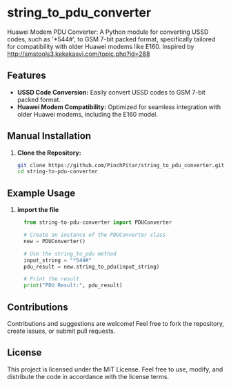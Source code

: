# string_to_pdu_converter
Huawei Modem PDU Converter: A Python module for converting USSD codes, such as '*544#', to GSM 7-bit packed format, specifically tailored for compatibility with older Huawei modems like E160. Inspired by http://smstools3.kekekasvi.com/topic.php?id=288

## Features

- **USSD Code Conversion:** Easily convert USSD codes to GSM 7-bit packed format.
- **Huawei Modem Compatibility:** Optimized for seamless integration with older Huawei modems, including the E160 model.

## Manual Installation

1. **Clone the Repository:**
   ```bash
   git clone https://github.com/PinchPitar/string_to_pdu_converter.git
   cd string-to-pdu-converter

## Example Usage

1. **import the file**
    ```python
      from string-to-pdu-converter import PDUConverter
    
      # Create an instance of the PDUConverter class
      new = PDUConverter()
    
      # Use the string_to_pdu method
      input_string = "*544#"
      pdu_result = new.string_to_pdu(input_string)
    
      # Print the result
      print("PDU Result:", pdu_result)


## Contributions

Contributions and suggestions are welcome! Feel free to fork the repository, create issues, or submit pull requests.

## License
This project is licensed under the MIT License. Feel free to use, modify, and distribute the code in accordance with the license terms.

